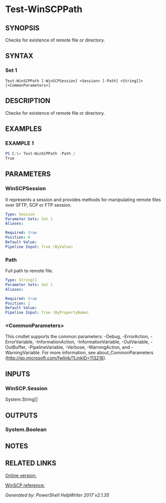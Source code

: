 ﻿# Test-WinSCPPath

## SYNOPSIS
Checks for existence of remote file or directory.

## SYNTAX

### Set 1
```
Test-WinSCPPath [-WinSCPSession] <Session> [-Path] <String[]> [<CommonParameters>]
```

## DESCRIPTION
Checks for existence of remote file or directory.

## EXAMPLES

### EXAMPLE 1

```powershell
PS C:\> Test-WinSCPPath -Path /
True
```

## PARAMETERS

### WinSCPSession
It represents a session and provides methods for manipulating remote files over SFTP, SCP or FTP session.

```yaml
Type: Session
Parameter Sets: Set 1
Aliases: 

Required: true
Position: 0
Default Value: 
Pipeline Input: True (ByValue)
```

### Path
Full path to remote file.

```yaml
Type: String[]
Parameter Sets: Set 1
Aliases: 

Required: true
Position: 1
Default Value: 
Pipeline Input: True (ByPropertyName)
```

### \<CommonParameters\>
This cmdlet supports the common parameters: -Debug, -ErrorAction, -ErrorVariable, -InformationAction, -InformationVariable, -OutVariable, -OutBuffer, -PipelineVariable, -Verbose, -WarningAction, and -WarningVariable. For more information, see about_CommonParameters (http://go.microsoft.com/fwlink/?LinkID=113216).

## INPUTS

### WinSCP.Session
System.String[]


## OUTPUTS

### System.Boolean


## NOTES

## RELATED LINKS

[Online version:](https://dotps1.github.io/WinSCP/Test-WinSCPPath.html)

[WinSCP reference:](https://winscp.net/eng/docs/library_session_fileexists)


*Generated by:  PowerShell HelpWriter 2017 v2.1.35*
